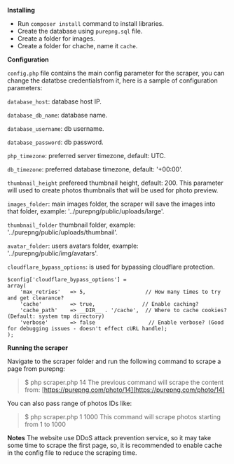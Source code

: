 

**Installing**

- Run `composer install` command to install libraries.
- Create the database using `purepng.sql` file.
- Create a folder for images.
- Create a folder for chache, name it `cache`.

**Configuration**

`config.php` file contains the main config parameter for the scraper, you can change the datatbse credentialsfrom it, here is a sample of configuration parameters:

`database_host`: database host IP.

`database_db_name`: database name.

`database_username`: db username.

`database_password`: db password.

`php_timezone`: preferred server timezone, default: UTC.

`db_timezone`: preferred database timezone, default: '+00:00'.

`thumbnail_height` prefereed thumbnail height, default: 200. This parameter will used to create photos thumbnails that will be used for photo preview.

`images_folder`: main images folder, the scraper will save the images into that folder, example: '../purepng/public/uploads/large'.

`thumbnail_folder` thumbnail folder, example: '../purepng/public/uploads/thumbnail'.

`avatar_folder`: users avatars folder, example: '../purepng/public/img/avatars'.


`cloudflare_bypass_options`: is used for bypassing cloudflare protection.

```
$config['cloudflare_bypass_options'] = 	    
array( 
	'max_retries'   => 5,                   // How many times to try and get clearance?
	'cache'         => true,               // Enable caching?
	'cache_path'    => __DIR__ . '/cache',  // Where to cache cookies? (Default: system tmp directory)
	'verbose'       => false                 // Enable verbose? (Good for debugging issues - doesn't effect cURL handle);
);
```
**Running the scraper**

Navigate to the scraper folder and run the following command to scrape a page from purepng:
> $ php scraper.php 14
The previous command will scrape the content from:
[https://purepng.com/photo/14](https://purepng.com/photo/14)

You can also pass range of photos IDs like:
> $ php scraper.php 1 1000
This command will scrape photos starting from 1 to 1000



**Notes**
The website use DDoS attack prevention service, so it may take some time to scrape the first page, so, it is recommended to enable cache in the config file to reduce the scraping time.